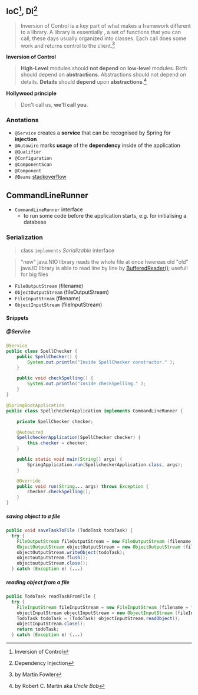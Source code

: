 ## IoC[^1], DI[^2]

> Inversion of Control is a key part of what makes a framework different to a library. A library is essentially , a set of functions that you can call, these days usually organized into classes. Each call does some work and returns control to the client.[^3]

**Inversion of Control**

> **High-Level** modules should **not depend** on **low-level** modules. Both should depend on **abstractions**.
> Abstractions should not depend on details. **Details** should **depend** upon **abstractions**.[^4]

**Hollywood principle**
> Don't call us, **we'll call you**.

### Anotations
* `@Service` creates a **service** that can be recognised by Spring for **injection**
* `@Autowire` marks **usage** of the **dependency** inside of the application 
* `@Qualifier`
* `@Configuration`
* `@ComponentScan`
* `@Component`
* `@Beans` [stackoverflow](https://stackoverflow.com/questions/17193365/what-in-the-world-are-spring-beans)

## CommandLineRunner
  
* `CommandLineRunner` interface
  * to run some code before the application starts, e.g. for initialising a databese
 
### Serialization

> class `implements` *Serializable* interface

> "new" java.NIO library reads the whole file at once hwereas old "old" java.IO library is able to read line by line by [BufferedReader()](https://docs.oracle.com/javase%2F7%2Fdocs%2Fapi%2F%2F/java/io/BufferedWriter.html); usefull for big files 

* `FileOutputStream` (filename)
* `ObjectOutputStream` (fileOutputStream)
* `FileInputStream` (filename)
* `ObjectInputStream` (fileInputStream)

#### Snippets

##### @Service
```java
@Service
public class SpellChecker {
    public SpellChecker() {
        System.out.println("Inside SpellChecker constructor." );
    }

    public void checkSpelling() {
        System.out.println("Inside checkSpelling." );
    }
}
```
```java
@SpringBootApplication
public class SpellcheckerApplication implements CommandLineRunner {

    private SpellChecker checker;

    @Autowired
    SpellcheckerApplication(SpellChecker checker) {
        this.checker = checker;
    }

    public static void main(String[] args) {
        SpringApplication.run(SpellcheckerApplication.class, args);
    }

    @Override
    public void run(String... args) throws Exception {
        checker.checkSpelling();
    }
}
```


##### saving object to a file
```java
public void saveTaskToFile (TodoTask todoTask) {
  try {
    FileOutputStream fileOutputStream = new FileOutputStream (filename = "todoTask.txt");
    ObjectOutputStream objectOutputStream = new ObjectOutputStream (fileOutputStream);
    objectOutputStream.writeObject(todoTask);
    objectoutputStream.flush();
    objectoutputStream.close();
  } catch (Exception e) {...}
```
##### reading object from a file
```java
public TodoTask readTaskFromFile {
  try {
    FileInputStream fileInputStream = new FileInputStream (filename = "todoTask.txt") ;
    objectInputStream objectInputStream = new ObjectInputStream (fileInputStream);
    TodoTask todoTask = (TodoTask) objectInputStream.readObject();
    objectInputStream.close();
    return todoTask;
  } catch (Exception e) {...}
```
[^1]: Inversion of Control
[^2]: Dependency Injection
[^3]: by Martin Fowler
[^4]: by Robert C. Martin aka *Uncle Bob*
